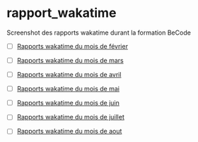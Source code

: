 # rapport_wakatime
Screenshot des rapports wakatime durant la formation BeCode

- [ ] [Rapports wakatime du mois de février](https://github.com/CalcagnoLoic/rapport_wakatime/tree/main/rapports_fevrier)

- [ ] [Rapports wakatime du mois de mars](https://github.com/CalcagnoLoic/rapport_wakatime/tree/main/rapports_mars)

- [ ] [Rapports wakatime du mois de avril](https://github.com/CalcagnoLoic/rapport_wakatime/tree/main/rapports_avril)

- [ ] [Rapports wakatime du mois de mai](https://github.com/CalcagnoLoic/rapport_wakatime/tree/main/rapports_mai)

- [ ] [Rapports wakatime du mois de juin](https://github.com/CalcagnoLoic/rapport_wakatime/tree/main/rapports_juin)

- [ ] [Rapports wakatime du mois de juillet](https://github.com/CalcagnoLoic/rapport_wakatime/tree/main/rapports_juillet)

- [ ] [Rapports wakatime du mois de aout](https://github.com/CalcagnoLoic/rapport_wakatime/tree/main/rapports_aout)

